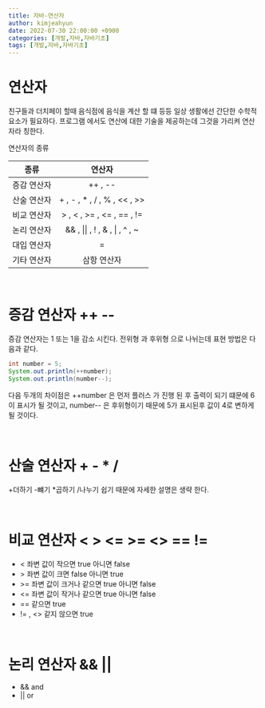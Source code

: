 ```yaml
---
title: 자바-연산자
author: kimjeahyun
date: 2022-07-30 22:00:00 +0900
categories: [개발,자바,자바기초]
tags: [개발,자바,자바기초]
---
```


# 연산자 

친구들과 더치페이 할때 음식점에 음식을 계산 할 떄 등등
일상 생활에선 간단한 수학적 요소가 필요하다. 프로그램 에서도 연산에 대한 기술을 제공하는데 그것을 가리켜 연산자라 칭한다.

연산자의 종류

|종류|연산자|
|---|:------:|
|증감 연산자| ++ , --|
|산술 연산자| + , - , * , / , % , << , >>  |
|비교 연산자| > , < , >= , <= , == , !=  | 
|논리 연산자| && , \|\| , ! , & , \| , ^ , ~  | 
|대입 연산자| = |
|기타 연산자| 삼항 연산자|

<br>

# 증감 연산자 ++ --

증감 연산자는 1 또는 1을 감소 시킨다.
전위형 과 후위형 으로 나뉘는데 표현 방법은 다음과 같다.

```java
int number = 5;
System.out.println(++number);
System.out.println(number--);
```

다음 두개의 차이점은 ++number 은 먼저 플러스 가 진행 된 후 출력이 되기 떄문에
6이 표시가 될 것이고, number-- 은 후위형이기 때문에 5가 표시된후 값이 4로 변하게 될 것이다.

<br>

# 산술 연산자 + - * /
+더하기 -뺴기 *곱하기 /나누기 
쉽기 때문에 자세한 설명은 생략 한다.

<br>

# 비교 연산자 < > <= >= <> == !=

- < 좌변 값이 작으면 true 아니면 false
- \> 좌변 값이 크면 false 아니면 true
- \>= 좌변 값이 크거나 같으면 true 아니면 false
- <= 좌변 값이 작거나 같으면 true 아니면 false
- == 같으면 true
- != , <> 같지 않으면 true

<br>

# 논리 연산자 && || 

- && and
- \|\| or
